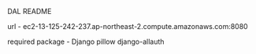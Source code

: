 DAL README

url - ec2-13-125-242-237.ap-northeast-2.compute.amazonaws.com:8080

required package - 
Django
pillow
django-allauth

